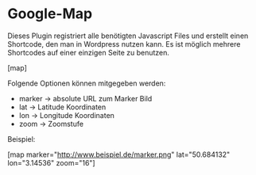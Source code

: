 Google-Map
==========

Dieses Plugin registriert alle benötigten Javascript Files und erstellt einen Shortcode, den man in Wordpress nutzen kann.
Es ist möglich mehrere Shortcodes auf einer einzigen Seite zu benutzen.

[map]

Folgende Optionen können mitgegeben werden:

* marker -> absolute URL zum Marker Bild
* lat -> Latitude Koordinaten
* lon -> Longitude Koordinaten
* zoom -> Zoomstufe

Beispiel:

[map marker="http://www.beispiel.de/marker.png" lat="50.684132" lon="3.14536" zoom="16"]

